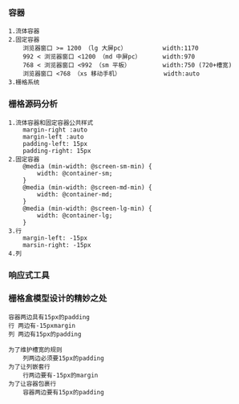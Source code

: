### 容器
    1.流体容器
    2.固定容器
        浏览器窗口 >= 1200 （lg 大屏pc）          width:1170
        992 < 浏览器窗口 <1200 （md 中屏pc）      width:970
        768 < 浏览器窗口 <992 （sm 平板）         width:750 (720+槽宽)
        浏览器窗口 <768 （xs 移动手机）            width:auto
    3.栅格系统
    
### 栅格源码分析
    1.流体容器和固定容器公共样式
        margin-right :auto
        margin-left :auto
        padding-left: 15px
        padding-right: 15px
    2.固定容器
        @media (min-width: @screen-sm-min) {
            width: @container-sm;
        }
        @media (min-width: @screen-md-min) {
            width: @container-md;
        }
        @media (min-width: @screen-lg-min) {
            width: @container-lg;
        }
    3.行
        margin-left: -15px
        marsin-right: -15px
    4.列
    
### 响应式工具

### 栅格盒模型设计的精妙之处
    容器两边具有15px的padding
    行 两边有-15pxmargin
    列 两边有15px的padding
    
    为了维护槽宽的规则
        列两边必须要15px的padding
    为了让列嵌套行
        行两边要有-15px的margin
    为了让容器包裹行
        容器两边要有15px的padding
